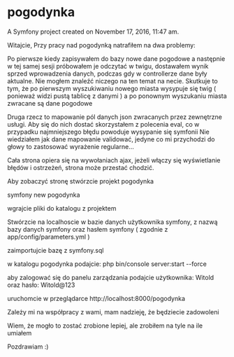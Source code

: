 pogodynka
=========

A Symfony project created on November 17, 2016, 11:47 am.

Witajcie,
Przy pracy nad pogodynką natrafiłem na dwa problemy:

Po pierwsze kiedy zapisywałem do bazy nowe dane pogodowe a następnie w tej samej sesji próbowałem je odczytać w twigu,
dostawałem wynik sprzed wprowadzenia danych, podczas gdy w controllerze dane były aktualne.
Nie mogłem znaleźć niczego na ten temat na necie.
Skutkuje to tym, że po pierwszym wyszukiwaniu nowego miasta wysypuje się twig ( ponieważ widzi pustą tablicę z danymi )
a po ponownym wyszukaniu miasta zwracane są dane pogodowe

Druga rzecz to mapowanie pól danych json zwracanych przez zewnętrzne usługi.
Aby się do nich dostać skorzystałem z polecenia eval, co w przypadku najmniejszego błędu powoduje wysypanie się symfonii
Nie wiedziałem jak dane mapowanie validować, jedyne co mi przychodzi do głowy to zastosować wyrażenie regularne...


Cała strona opiera się na wywołaniach ajax, jeżeli włączy się wyświetlanie błędów i ostrzeżeń, strona może przestać chodzić.



Aby zobaczyć stronę stwórzcie projekt pogodynka

symfony new pogodynka

wgrajcie pliki do katalogu z projektem


Stwórzcie na localhoscie w bazie danych użytkownika symfony, z nazwą bazy danych symfony oraz hasłem symfony
( zgodnie z app/config/parameters.yml )

zaimportujcie bazę z symfony.sql


w katalogu pogodynka podajcie:
php bin/console server:start --force



aby zalogować się do panelu zarządzania
podajcie
użytkownika: Witold
oraz 
hasło: Witold@123


uruchomcie w przeglądarce http://localhost:8000/pogodynka

Zależy mi na współpracy z wami, mam nadzieję, że będziecie zadowoleni

Wiem, że mogło to zostać zrobione lepiej, ale zrobiłem na tyle na ile umiałem

Pozdrawiam :)